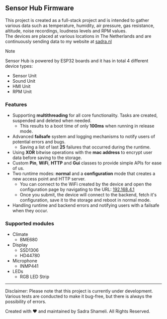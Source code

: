 ## Sensor Hub Firmware

This project is created as a full-stack project and is intended to gather various data such as temperature, humidity, air pressure, gas resistance, altitude, noise recordings, loudness levels and RPM values.<br>
The devices are placed at various locations in The Netherlands and are continuously sending data to my website at [sadra.nl](https://sadra.nl)

> [!NOTE]
> Sensor Hub is powered by ESP32 boards and it has in total 4 different device types:
>
> - Sensor Unit
> - Sound Unit
> - HMI Unit
> - RPM Unit

### Features

- Supporting **multithreading** for all core functionality. Tasks are created, suspended and deleted when needed.
  - This results to a boot time of only **100ms** when running in release mode.
- Advanced **failsafe** system and logging mechanisms to notify users of potential errors and bugs.
  - Saving a list of last **25** failures that occurred during the runtime.
- Using **XOR** bitwise operations with the **mac address** to encrypt user data before saving to the storage.
- Custom **Pin**, **WiFi**, **HTTP** and **Gui** classes to provide simple APIs for ease of us.
- Two runtime modes: **normal** and a **configuration** mode that creates a new access point and HTTP server.
  - You can connect to the WiFi created by the device and open the configuration page by navigating to the URL: [192.168.4.1](http://192.168.4.1)
  - Once you submit, the device will connect to the backend, fetch it's configuration, save it to the storage and reboot in normal mode.
- Handling runtime and backend errors and notifying users with a failsafe when they occur.

### Supported modules

- Climate
  - BME680
- Display
  - SSD1306
  - HD44780
- Microphone
  - INMP441
- LEDs
  - RGB LED Strip

---

Disclaimer: Please note that this project is currently under development. Various tests are conducted to make it bug-free, but there is always the possibility of errors.

Created with ♥ and maintained by Sadra Shameli. All Rights Reserved.
